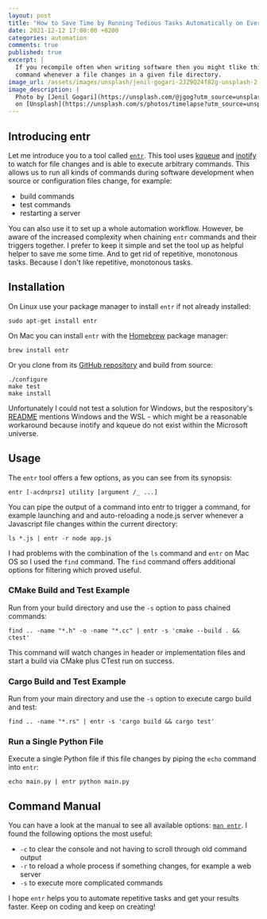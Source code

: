 ```yaml
---
layout: post
title: "How to Save Time by Running Tedious Tasks Automatically on Every File Change with entr"
date: 2021-12-12 17:00:00 +0200
categories: automation
comments: true
published: true
excerpt: |
  If you recompile often when writing software then you might tlike this little timesaver: automatically running a
  command whenever a file changes in a given file directory.
image_url: /assets/images/unsplash/jenil-gogari-2JZ9Q24f82g-unsplash-2.jpg
image_description: |
  Photo by [Jenil Gogari](https://unsplash.com/@jgog?utm_source=unsplash&utm_medium=referral&utm_content=creditCopyText)
  on [Unsplash](https://unsplash.com/s/photos/timelapse?utm_source=unsplash&utm_medium=referral&utm_content=creditCopyText)
---
```


## Introducing entr

Let me introduce you to a tool called [`entr`][1]. This tool uses [kqueue][2] and [inotify][3] to watch for file changes
and is able to execute arbitrary commands. This allows us to run all kinds of commands during software development when
source or configuration files change, for example:

- build commands
- test commands
- restarting a server

You can also use it to set up a whole automation workflow. However, be aware of the increased complexity when chaining
`entr` commands and their triggers together. I prefer to keep it simple and set the tool up as helpful helper to save me
some time. And to get rid of repetitive, monotonous tasks. Because I don't like repetitive, monotonous tasks.

## Installation

On Linux use your package manager to install `entr` if not already installed:

```shell
sudo apt-get install entr
```

On Mac you can install `entr` with the [Homebrew][4] package manager:

```shell
brew install entr
```

Or you clone from its [GitHub repository][5] and build from source:

```shell
./configure
make test
make install
```

Unfortunately I could not test a solution for Windows, but the respository's [README][6] mentions Windows and the WSL -
which might be a reasonable workaround because inotify and kqueue do not exist within the Microsoft universe.

## Usage

The `entr` tool offers a few options, as you can see from its synopsis:

```shell
entr [-acdnprsz] utility [argument /_ ...]
```

You can pipe the output of a command into entr to trigger a command, for example launching and and auto-reloading a
node.js server whenever a Javascript file changes within the current directory:

```shell
ls *.js | entr -r node app.js
```

I had problems with the combination of the `ls` command and `entr` on Mac OS so I used the `find` command. The `find`
command offers additional options for filtering which proved useful.

### CMake Build and Test Example

Run from your build directory and use the `-s` option to pass chained commands:

```shell
find .. -name "*.h" -o -name "*.cc" | entr -s 'cmake --build . && ctest'
```

This command will watch changes in header or implementation files and start a build via CMake plus CTest run on success.

### Cargo Build and Test Example

Run from your main directory and use the `-s` option to execute cargo build and test:

```shell
find .. -name "*.rs" | entr -s 'cargo build && cargo test'
```

### Run a Single Python File

Execute a single Python file if this file changes by piping the `echo` command into `entr`:

```shell
echo main.py | entr python main.py
```

## Command Manual

You can have a look at the manual to see all available options: [`man entr`][7]. I found the following options the most
useful:

- `-c` to clear the console and not having to scroll through old command output
- `-r` to reload a whole process if something changes, for example a web server
- `-s` to execute more complicated commands

I hope `entr` helps you to automate repetitive tasks and get your results faster. Keep on coding and keep on
creating!

[1]: http://eradman.com/entrproject/
[2]: http://man.openbsd.org/kqueue.2
[3]: http://man.he.net/?section=all&topic=inotify
[4]: https://brew.sh
[5]: https://github.com/eradman/entr
[6]: https://github.com/eradman/entr/blob/5.0/README.md
[7]: https://www.systutorials.com/docs/linux/man/1-entr/
